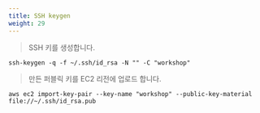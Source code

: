 ```yaml
---
title: SSH keygen
weight: 29
---
```


> SSH 키를 생성합니다.

```
ssh-keygen -q -f ~/.ssh/id_rsa -N "" -C "workshop"
```

> 만든 퍼블릭 키를 EC2 리전에 업로드 합니다.

```
aws ec2 import-key-pair --key-name "workshop" --public-key-material file://~/.ssh/id_rsa.pub
```
